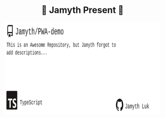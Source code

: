 <!-- built at 7/11/2025, 8:21:19 PM -->
<h1 align="center">
🎉 Jamyth Present 🎉
</h1>
<p align="center">
    <a href="https://github.com/Jamyth/PWA-demo">
        <img width="1000" height="300" src="./readme.svg" />
    </a>
</p>